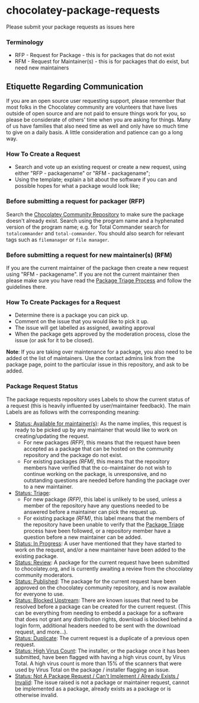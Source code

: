 # chocolatey-package-requests

Please submit your package requests as issues here

### Terminology

* RFP - Request for Package - this is for packages that do not exist
* RFM - Request for Maintainer(s) - this is for packages that do exist, but need new maintainers

## Etiquette Regarding Communication

If you are an open source user requesting support, please remember that most folks in the Chocolatey community are volunteers that have lives outside of open source and are not paid to ensure things work for you, so please be considerate of others' time when you are asking for things. Many of us have families that also need time as well and only have so much time to give on a daily basis. A little consideration and patience can go a long way.

### How To Create a Request

* Search and vote up an existing request or create a new request, using either "RFP - packagename" or "RFM - packagename";
* Using the template; explain a bit about the software if you can and possible hopes for what a package would look like;

### Before submitting a request for packager (RFP)

Search the [Chocolatey Community Repository](https://chocolatey.org/packages) to make sure the package doesn't already exist. Search using the program name and a hyphenated version of the program name; e.g. for Total Commander search for `totalcommander` and `total-commander`. You should also search for relevant tags such as `filemanager` or `file manager`.

### Before submitting a request for new maintainer(s) (RFM)

If you are the current maintainer of the package then create a new request using "RFM - packagename". If you are not the current maintainer then please make sure you have read the [Package Triage Process](https://chocolatey.org/docs/package-triage-process#package-is-outdated) and follow the guidelines there.

### How To Create Packages for a Request

* Determine there is a package you can pick up.
* Comment on the issue that you would like to pick it up.
* The issue will get labelled as assigned, awaiting approval
* When the package gets approved by the moderation process, close the issue (or ask for it to be closed).

**Note**: If you are taking over maintenance for a package, you also need to be added ot the list of maintainers. Use the contact admins link from the package page, point to the particular issue in this repository, and ask to be added.

### Package Request Status

The package requests repository uses Labels to show the current status of a request (this is heavily influented by user/maintainer feedback).
The main Labels are as follows with the corresponding meaning:

* [Status: Available for maintainer(s)](https://github.com/chocolatey/chocolatey-package-requests/labels/Status%3A%20Available%20For%20Maintainer%28s%29): As the name implies, this request is ready to be picked up by any maintainer that would like to work on creating/updating the request.
  * For new packages *(RFP)*, this means that the request have been accepted as a package that can be hosted on the community repository and the package do not exist.
  * For existing packages *(RFM)*, this means that the repository members have verified that the co-maintainer do not wish to continue working on the package, is unresponsive, and no outstanding questions are needed before handing the package over to a new maintainer.
* [Status: Triage](https://github.com/chocolatey/chocolatey-package-requests/labels/Status%3A%20Triage):
  * For new package *(RFP)*, this label is unlikely to be used, unless a member of the repository have any questions needed to be answered before a maintainer can pick the request up.
  * For existing package *(RFM)*, this label means that the members of the repository have been unable to verify that the [Package Triage](https://chocolatey.org/docs/package-triage-process#the-triage-process) process have been followed, or a repository member have a question before a new maintainer can be added.
* [Status: In Progress](https://github.com/chocolatey/chocolatey-package-requests/labels/Status%3A%20In%20Progress): A user have mentioned that they have started to work on the request, and/or a new maintainer have been added to the existing package.
* [Status: Review](https://github.com/chocolatey/chocolatey-package-requests/labels/Status%3A%20Review): A package for the current request have been submitted to chocolatey.org, and is currently awaiting a review from the chocolatey community moderators.
* [Status: Published](https://github.com/chocolatey/chocolatey-package-requests/labels/Status%3A%20Published): The package for the current request have been approved on the chocolatey community repository, and is now available for everyone to use.
* [Status: Blocked Upstream](https://github.com/chocolatey/chocolatey-package-requests/labels/Blocked%20Upstream): There are known issues that need to be resolved before a package can be created for the current request. (This can be everything from needing to embedd a package for a software that does not grant any distribution rights, download is blocked behind a login form, additional headers needed to be sent with the download request, and more...).
* [Status: Duplicate](https://github.com/chocolatey/chocolatey-package-requests/labels/Duplicate): The current request is a duplicate of a previous open request.
* [Status: High Virus Count](https://github.com/chocolatey/chocolatey-package-requests/labels/High%20Virus%20Count): The installer, or the package once it has been submitted, have been flagged with having a high virus count, by Virus Total. A high virus count is more than 15% of the scanners that were used by Virus Total on the package / installer flagging an issue.
* [Status: Not A Package Request / Can't Implement / Already Exists / Invalid](https://github.com/chocolatey/chocolatey-package-requests/labels/Not%20A%20Package%20Request%20%2F%20Can%27t%20Implement%20%2F%20Invalid): The issue raised is not a package or maintainer request, cannot be implemented as a package, already exists as a package or is otherwise invalid.